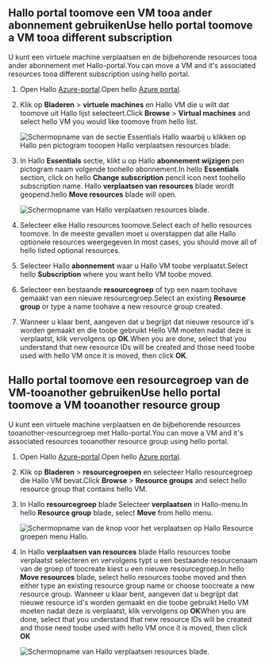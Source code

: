 

## <a name="use-hello-portal-toomove-a-vm-tooa-different-subscription"></a><span data-ttu-id="fd995-101">Hallo portal toomove een VM tooa ander abonnement gebruiken</span><span class="sxs-lookup"><span data-stu-id="fd995-101">Use hello portal toomove a VM tooa different subscription</span></span>
<span data-ttu-id="fd995-102">U kunt een virtuele machine verplaatsen en de bijbehorende resources tooa ander abonnement met Hallo-portal.</span><span class="sxs-lookup"><span data-stu-id="fd995-102">You can move a VM and it's associated resources tooa different subscription using hello portal.</span></span>

1. <span data-ttu-id="fd995-103">Open Hallo [Azure-portal](https://portal.azure.com).</span><span class="sxs-lookup"><span data-stu-id="fd995-103">Open hello [Azure portal](https://portal.azure.com).</span></span>
2. <span data-ttu-id="fd995-104">Klik op **Bladeren** > **virtuele machines** en Hallo VM die u wilt dat toomove uit Hallo lijst selecteert.</span><span class="sxs-lookup"><span data-stu-id="fd995-104">Click **Browse** > **Virtual machines** and select hello VM you would like toomove from hello list.</span></span>
   
    ![Schermopname van de sectie Essentials Hallo waarbij u klikken op Hallo pen pictogram tooopen Hallo verplaatsen resources blade.](./media/virtual-machines-common-move-vm/move-button.png)
3. <span data-ttu-id="fd995-106">In Hallo **Essentials** sectie, klikt u op Hallo **abonnement wijzigen** pen pictogram naam volgende toohello abonnement.</span><span class="sxs-lookup"><span data-stu-id="fd995-106">In hello **Essentials** section, click on hello **Change subscription** pencil icon next toohello subscription name.</span></span> <span data-ttu-id="fd995-107">Hallo **verplaatsen van resources** blade wordt geopend.</span><span class="sxs-lookup"><span data-stu-id="fd995-107">hello **Move resources** blade will open.</span></span>
   
    ![Schermopname van Hallo verplaatsen resources blade.](./media/virtual-machines-common-move-vm/move.png)
4. <span data-ttu-id="fd995-109">Selecteer elke Hallo resources toomove.</span><span class="sxs-lookup"><span data-stu-id="fd995-109">Select each of hello resources toomove.</span></span> <span data-ttu-id="fd995-110">In de meeste gevallen moet u overstappen dat alle Hallo optionele resources weergegeven.</span><span class="sxs-lookup"><span data-stu-id="fd995-110">In most cases, you should move all of hello listed optional resources.</span></span>
5. <span data-ttu-id="fd995-111">Selecteer Hallo **abonnement** waar u Hallo VM toobe verplaatst.</span><span class="sxs-lookup"><span data-stu-id="fd995-111">Select hello **Subscription** where you want hello VM toobe moved.</span></span>
6. <span data-ttu-id="fd995-112">Selecteer een bestaande **resourcegroep** of typ een naam toohave gemaakt van een nieuwe resourcegroep.</span><span class="sxs-lookup"><span data-stu-id="fd995-112">Select an existing **Resource group** or type a name toohave a new resource group created.</span></span>
7. <span data-ttu-id="fd995-113">Wanneer u klaar bent, aangeven dat u begrijpt dat nieuwe resource id's worden gemaakt en die toobe gebruikt Hello VM moeten nadat deze is verplaatst, klik vervolgens op **OK**.</span><span class="sxs-lookup"><span data-stu-id="fd995-113">When you are done, select that you understand that new resource IDs will be created and those need toobe used with hello VM once it is moved, then click **OK**.</span></span>

## <a name="use-hello-portal-toomove-a-vm-tooanother-resource-group"></a><span data-ttu-id="fd995-114">Hallo portal toomove een resourcegroep van de VM-tooanother gebruiken</span><span class="sxs-lookup"><span data-stu-id="fd995-114">Use hello portal toomove a VM tooanother resource group</span></span>
<span data-ttu-id="fd995-115">U kunt een virtuele machine verplaatsen en de bijbehorende resources tooanother-resourcegroep met Hallo-portal.</span><span class="sxs-lookup"><span data-stu-id="fd995-115">You can move a VM and it's associated resources tooanother resource group using hello portal.</span></span>

1. <span data-ttu-id="fd995-116">Open Hallo [Azure-portal](https://portal.azure.com).</span><span class="sxs-lookup"><span data-stu-id="fd995-116">Open hello [Azure portal](https://portal.azure.com).</span></span>
2. <span data-ttu-id="fd995-117">Klik op **Bladeren** > **resourcegroepen** en selecteer Hallo resourcegroep die Hallo VM bevat.</span><span class="sxs-lookup"><span data-stu-id="fd995-117">Click **Browse** > **Resource groups** and select hello resource group that contains hello VM.</span></span>
3. <span data-ttu-id="fd995-118">In Hallo **resourcegroep** blade Selecteer **verplaatsen** in Hallo-menu.</span><span class="sxs-lookup"><span data-stu-id="fd995-118">In hello **Resource group** blade, select **Move** from hello menu.</span></span>
   
    ![Schermopname van de knop voor het verplaatsen op Hallo Resource groepen menu Hallo.](./media/virtual-machines-common-move-vm/move-rg.png)
4. <span data-ttu-id="fd995-120">In Hallo **verplaatsen van resources** blade Hallo resources toobe verplaatst selecteren en vervolgens typt u een bestaande resourcenaam van de groep of toocreate kiest u een nieuwe resourcegroep.</span><span class="sxs-lookup"><span data-stu-id="fd995-120">In hello **Move resources** blade, select hello resources toobe moved and then either type an existing resource group name or choose toocreate a new resource group.</span></span> <span data-ttu-id="fd995-121">Wanneer u klaar bent, aangeven dat u begrijpt dat nieuwe resource id's worden gemaakt en die toobe gebruikt Hello VM moeten nadat deze is verplaatst, klik vervolgens op **OK**</span><span class="sxs-lookup"><span data-stu-id="fd995-121">When you are done, select that you understand that new resource IDs will be created and those need toobe used with hello VM once it is moved, then click **OK**</span></span>
   
    ![Schermopname van Hallo verplaatsen resources blade.](./media/virtual-machines-common-move-vm/move-rg-list.png)

